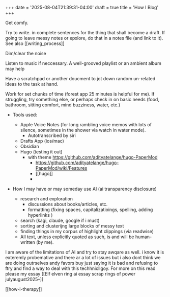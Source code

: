 +++
date = '2025-08-04T21:39:31-04:00'
draft = true
title = 'How I Blog'
+++




Get comfy.

Try to write. in complete sentences for the thing that shall become a draft. If going to leave messy notes or epxlore, do that in a notes file (and link to it). See also [[writing_process]]

Dim/clear the noise

Listen to music if neccessary. A well-grooved playlist or an ambient album may help

Have a scratchpad or another doucment to jot down random un-related ideas to the task at hand. 

Work for set chunks of time (forest app 25 minutes is  helpful for me).
If struggling, try something else, or perhaps check in on basic needs (food, bathroom, sitting comfort,  mind buzziness, water, etc.)

- Tools used:
	- Apple Voice Notes (for long rambling voice memos with lots of silence, sometimes in the shower via watch in water mode).
		- Autotranscribed by siri 
	- Drafts App (ios/mac)
	- Obsidian
	- Hugo (testing it out)
		- with theme https://github.com/adityatelange/hugo-PaperMod
			- https://github.com/adityatelange/hugo-PaperMod/wiki/Features 
			- [[hugo]]
			- 


- How I may have or may someday use AI (ai transparency disclosure)
	- research  and exploration
		- discussions about books/articles, etc.
		- formatting (fixing spaces, capitalizatioings, spelling, adding hyperlinks )
	- search (kagi, claude, google if i must)
	- sorting and clusterijng large blocks of messy text
	- finding things in my corpus of highlight clippings (via readwise)
	- All text, unless explicitly quoted as such, is and will be human-written (by me).

I am aware of the limitations of AI and try to stay awqare as well. i know it is exteremly probemative and there ar a lot of issues but i also dont think we are doing outrselves andy favors buy just saying it is bad and refusing to ftry and find a way to deal with this techhnicllgoy. 
For more on this read please my essay [[Elf elven ring ai essay scrap  rings of power julyaugust2025–]]




[[how-i-therapy]]

















